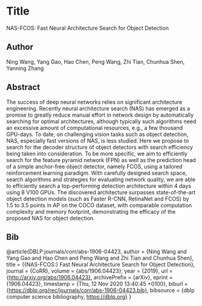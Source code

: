 # Title 
NAS-FCOS: Fast Neural Architecture Search for Object Detection
## Author 
Ning Wang, Yang Gao, Hao Chen, Peng Wang, Zhi Tian, Chunhua Shen, Yanning Zhang
## Abstract 
The success of deep neural networks relies on significant architecture engineering. Recently neural architecture search (NAS) has emerged as a promise to greatly reduce manual effort in network design by automatically searching for optimal architectures, although typically such algorithms need an excessive amount of computational resources, e.g., a few thousand GPU-days. To date, on challenging vision tasks such as object detection, NAS, especially fast versions of NAS, is less studied. Here we propose to search for the decoder structure of object detectors with search efficiency being taken into consideration. To be more specific, we aim to efficiently search for the feature pyramid network (FPN) as well as the prediction head of a simple anchor-free object detector, namely FCOS, using a tailored reinforcement learning paradigm. With carefully designed search space, search algorithms and strategies for evaluating network quality, we are able to efficiently search a top-performing detection architecture within 4 days using 8 V100 GPUs. The discovered architecture surpasses state-of-the-art object detection models (such as Faster R-CNN, RetinaNet and FCOS) by 1.5 to 3.5 points in AP on the COCO dataset, with comparable computation complexity and memory footprint, demonstrating the efficacy of the proposed NAS for object detection.
## Bib
@article{DBLP:journals/corr/abs-1906-04423,
  author    = {Ning Wang and
               Yang Gao and
               Hao Chen and
               Peng Wang and
               Zhi Tian and
               Chunhua Shen},
  title     = {{NAS-FCOS:} Fast Neural Architecture Search for Object Detection},
  journal   = {CoRR},
  volume    = {abs/1906.04423},
  year      = {2019},
  url       = {http://arxiv.org/abs/1906.04423},
  archivePrefix = {arXiv},
  eprint    = {1906.04423},
  timestamp = {Thu, 12 Nov 2020 13:40:45 +0100},
  biburl    = {https://dblp.org/rec/journals/corr/abs-1906-04423.bib},
  bibsource = {dblp computer science bibliography, https://dblp.org}
}